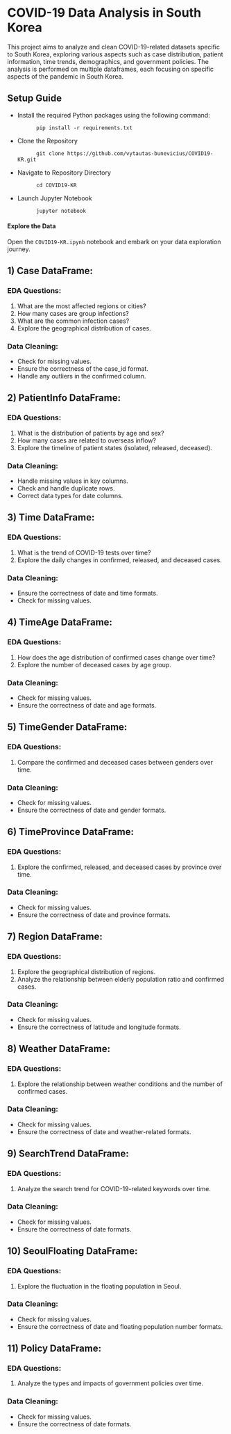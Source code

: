 # COVID-19 Data Analysis in South Korea

This project aims to analyze and clean COVID-19-related datasets specific to South Korea, exploring various aspects such as case distribution, patient information, time trends, demographics, and government policies. The analysis is performed on multiple dataframes, each focusing on specific aspects of the pandemic in South Korea.

## Setup Guide

- Install the required Python packages using the following command:

            pip install -r requirements.txt

- Clone the Repository

            git clone https://github.com/vytautas-bunevicius/COVID19-KR.git

- Navigate to Repository Directory

            cd COVID19-KR

- Launch Jupyter Notebook

            jupyter notebook


#### Explore the Data

Open the `COVID19-KR.ipynb` notebook and embark on your data exploration journey.

## 1) Case DataFrame:

### EDA Questions:
1. What are the most affected regions or cities?
2. How many cases are group infections?
3. What are the common infection cases?
4. Explore the geographical distribution of cases.

### Data Cleaning:
- Check for missing values.
- Ensure the correctness of the case_id format.
- Handle any outliers in the confirmed column.

## 2) PatientInfo DataFrame:

### EDA Questions:
1. What is the distribution of patients by age and sex?
2. How many cases are related to overseas inflow?
3. Explore the timeline of patient states (isolated, released, deceased).

### Data Cleaning:
- Handle missing values in key columns.
- Check and handle duplicate rows.
- Correct data types for date columns.

## 3) Time DataFrame:

### EDA Questions:
1. What is the trend of COVID-19 tests over time?
2. Explore the daily changes in confirmed, released, and deceased cases.

### Data Cleaning:
- Ensure the correctness of date and time formats.
- Check for missing values.

## 4) TimeAge DataFrame:

### EDA Questions:
1. How does the age distribution of confirmed cases change over time?
2. Explore the number of deceased cases by age group.

### Data Cleaning:
- Check for missing values.
- Ensure the correctness of date and age formats.

## 5) TimeGender DataFrame:

### EDA Questions:
1. Compare the confirmed and deceased cases between genders over time.

### Data Cleaning:
- Check for missing values.
- Ensure the correctness of date and gender formats.

## 6) TimeProvince DataFrame:

### EDA Questions:
1. Explore the confirmed, released, and deceased cases by province over time.

### Data Cleaning:
- Check for missing values.
- Ensure the correctness of date and province formats.

## 7) Region DataFrame:

### EDA Questions:
1. Explore the geographical distribution of regions.
2. Analyze the relationship between elderly population ratio and confirmed cases.

### Data Cleaning:
- Check for missing values.
- Ensure the correctness of latitude and longitude formats.

## 8) Weather DataFrame:

### EDA Questions:
1. Explore the relationship between weather conditions and the number of confirmed cases.

### Data Cleaning:
- Check for missing values.
- Ensure the correctness of date and weather-related formats.

## 9) SearchTrend DataFrame:

### EDA Questions:
1. Analyze the search trend for COVID-19-related keywords over time.

### Data Cleaning:
- Check for missing values.
- Ensure the correctness of date formats.

## 10) SeoulFloating DataFrame:

### EDA Questions:
1. Explore the fluctuation in the floating population in Seoul.

### Data Cleaning:
- Check for missing values.
- Ensure the correctness of date and floating population number formats.

## 11) Policy DataFrame:

### EDA Questions:
1. Analyze the types and impacts of government policies over time.

### Data Cleaning:
- Check for missing values.
- Ensure the correctness of date formats.

